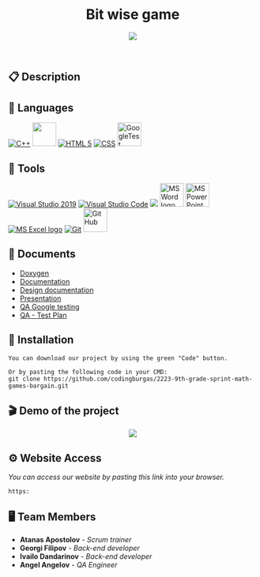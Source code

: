 <h1 align="center">Bit wise game</h1>

<p align = "center">
  <img src="https://cdn.discordapp.com/attachments/1039545543623450644/1089214666175156314/logoGame.png"/>
</p>

<br>

## 📋 Description

## 🚀 Languages 
  <p align="left"> 
  <a href="https://www.cplusplus.com/"><img src="https://img.icons8.com/color/48/000000/c-plus-plus-logo.png" alt="C++"/></a>
  <a> <img src="https://upload.wikimedia.org/wikipedia/commons/f/f4/Raylib_logo.png" width=48 px /></a>
  <a href="https://developer.mozilla.org/en-US/docs/Glossary/HTML5"><img src="https://img.icons8.com/color/48/000000/html-5.png" alt="HTML 5"/></a>
  <a href="https://www.w3schools.com/css/"> <img src = "https://img.icons8.com/color/48/null/css3.png" alt= "CSS" /></a>
  <a href="https://github.com/google/googletest"> <img src = "https://img.icons8.com/ios-glyphs/30/null/test-tube.png" alt= "GoogleTest" width=48 px/></a>

 
  </p>

## 🔧 Tools 
  <p align="left"> 
  <a href="https://visualstudio.microsoft.com/"><img src="https://img.icons8.com/fluency/48/000000/visual-studio.png" alt="Visual Studio 2019"/></a>
  <a href="https://code.visualstudio.com/"><img src="https://img.icons8.com/color/48/000000/visual-studio-code-2019.png" alt="Visual Studio Code"/></a>
  <a href="https://www.figma.com/"><img src="https://img.icons8.com/color/48/000000/figma--v1.png"/></a>
    <a href="https://www.microsoft.com/en-ww/microsoft-365/word"><img src="https://img.icons8.com/fluency/48/000000/microsoft-word-2019.png" alt="MS Word logo" width=48px /></a>
    <a href="https://www.microsoft.com/en-us/microsoft-365/powerpoint"><img src="https://img.icons8.com/fluency/48/000000/microsoft-powerpoint-2019.png" alt="MS PowerPoint logo" width=48px />
    <a href="https://www.microsoft.com/en-us/microsoft-365/excel"><img src="https://img.icons8.com/fluency/48/000000/microsoft-excel-2019.png" alt="MS Excel logo"/></a>
    <a href="https://git-scm.com/"><img src="https://img.icons8.com/color/48/000000/git.png" alt="Git"/></a>
    <a href="https://github.com/"><img src="https://img.icons8.com/glyph-neue/64/null/github.png" alt="Git Hub" width=48px /></a>
  </p> 
  
## 💼 Documents
  - [Doxygen]()
  - [Documentation]()
  - [Design documentation]()
  - [Presentation]()
  - [QA Google testing]()
  - [QA - Test Plan]()

## 🔧 Installation

```
You can download our project by using the green "Code" button.

Or by pasting the following code in your CMD:
git clone https://github.com/codingburgas/2223-9th-grade-sprint-math-games-bargain.git
```

 ## 🎬 Demo of the project 
  
  <p align="center">
  <img src="https://cdn.discordapp.com/attachments/1039545543623450644/1089200954966024322/demo_of_the_game_1.png" >
  </p>

## ⚙ Website Access

*You can access our website by pasting this link into your browser.*
```
https:
```

## 🖥 Team Members
* **Atanas Apostolov** - *Scrum trainer* 
* **Georgi Filipov** - *Back-end developer* 
* **Ivailo Dandarinov** - *Back-end developer* 
* **Angel Angelov** - *QA Engineer* 
